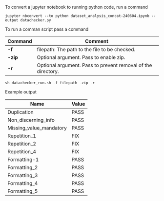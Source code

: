 To convert a jupyter notebook to running python code, run a command

```shell
jupyter nbconvert --to python dataset_analysis_concat-240604.ipynb --output datachecker.py
```

To run a comman script pass a command

Command | Comment
--- | ---
**-f** | filepath: The path to the file to be checked.
**-zip** | Optional argument. Pass to enable zip.
**-r** | Optional argument. Pass to prevent removal of the directory.


```shell
sh datachecker_run.sh -f filepath -zip -r
```

Example output

| Name                    | Value |
|-------------------------|-------|
| Duplication             | PASS  |
| Non_discerning_info     | PASS  |
| Missing_value_mandatory | PASS  |
| Repetition_1            | FIX   |
| Repetition_2            | FIX   |
| Repetition_4            | FIX   |
| Formatting-1            | PASS  |
| Formatting_2            | PASS  |
| Formatting_3            | PASS  |
| Formatting_4            | PASS  |
| Formatting_5            | PASS  |
